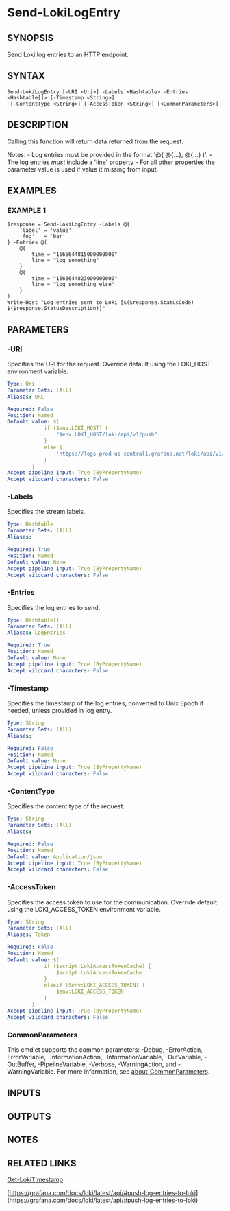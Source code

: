 # Send-LokiLogEntry

## SYNOPSIS
Send Loki log entries to an HTTP endpoint.

## SYNTAX

```
Send-LokiLogEntry [-URI <Uri>] -Labels <Hashtable> -Entries <Hashtable[]> [-Timestamp <String>]
 [-ContentType <String>] [-AccessToken <String>] [<CommonParameters>]
```

## DESCRIPTION
Calling this function will return data returned from the request.

Notes:
    - Log entries must be provided in the format '@( @{...}, @{...} )'.
    - The log entries *must* include a 'line' property
    - For all other properties the parameter value is used if value it missing from input.

## EXAMPLES

### EXAMPLE 1
```
$response = Send-LokiLogEntry -Labels @{
    'label' = 'value'
    'foo'   = 'bar'
} -Entries @(
    @{
        time = "1666644815000000000"
        line = "log something"
    }
    @{
        time = "1666644823000000000"
        line = "log something else"
    }
)
Write-Host "Log entries sent to Loki [$($response.StatusCode) $($response.StatusDescription)]"
```

## PARAMETERS

### -URI
Specifies the URI for the request.
Override default using the LOKI_HOST environment variable.

```yaml
Type: Uri
Parameter Sets: (All)
Aliases: URL

Required: False
Position: Named
Default value: $(
            if ($env:LOKI_HOST) {
                "$env:LOKI_HOST/loki/api/v1/push"
            }
            else {
                'https://logs-prod-us-central1.grafana.net/loki/api/v1/push'
            }
        )
Accept pipeline input: True (ByPropertyName)
Accept wildcard characters: False
```

### -Labels
Specifies the stream labels.

```yaml
Type: Hashtable
Parameter Sets: (All)
Aliases:

Required: True
Position: Named
Default value: None
Accept pipeline input: True (ByPropertyName)
Accept wildcard characters: False
```

### -Entries
Specifies the log entries to send.

```yaml
Type: Hashtable[]
Parameter Sets: (All)
Aliases: LogEntries

Required: True
Position: Named
Default value: None
Accept pipeline input: True (ByPropertyName)
Accept wildcard characters: False
```

### -Timestamp
Specifies the timestamp of the log entries, converted to Unix Epoch if needed, unless provided in log entry.

```yaml
Type: String
Parameter Sets: (All)
Aliases:

Required: False
Position: Named
Default value: None
Accept pipeline input: True (ByPropertyName)
Accept wildcard characters: False
```

### -ContentType
Specifies the content type of the request.

```yaml
Type: String
Parameter Sets: (All)
Aliases:

Required: False
Position: Named
Default value: Application/json
Accept pipeline input: True (ByPropertyName)
Accept wildcard characters: False
```

### -AccessToken
Specifies the access token to use for the communication.
Override default using the LOKI_ACCESS_TOKEN environment variable.

```yaml
Type: String
Parameter Sets: (All)
Aliases: Token

Required: False
Position: Named
Default value: $(
            if ($script:LokiAccessTokenCache) {
                $script:LokiAccessTokenCache
            }
            elseif ($env:LOKI_ACCESS_TOKEN) {
                $env:LOKI_ACCESS_TOKEN
            }
        )
Accept pipeline input: True (ByPropertyName)
Accept wildcard characters: False
```

### CommonParameters
This cmdlet supports the common parameters: -Debug, -ErrorAction, -ErrorVariable, -InformationAction, -InformationVariable, -OutVariable, -OutBuffer, -PipelineVariable, -Verbose, -WarningAction, and -WarningVariable. For more information, see [about_CommonParameters](http://go.microsoft.com/fwlink/?LinkID=113216).

## INPUTS

## OUTPUTS

## NOTES

## RELATED LINKS

[Get-LokiTimestamp](Get-LokiTimestamp.md)

[https://grafana.com/docs/loki/latest/api/#push-log-entries-to-loki](https://grafana.com/docs/loki/latest/api/#push-log-entries-to-loki)

